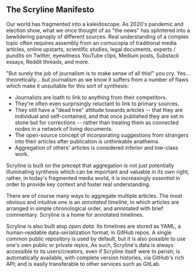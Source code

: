 
The Scryline Manifesto
----------------------

Our world has fragmented into a kaleidoscope. As 2020's pandemic and election
show, what we once thought of as "the news" has splintered into a bewildering
panoply of different sources. Real understanding of a complex topic often
requires assembly from an cornucopia of traditional media articles, online
upstarts, scientific studies, legal documents, experts / pundits on Twitter,
eyewitness YouTube clips, Medium posts, Substack essays, Reddit threads, and
more.

"But surely the job of journalism is to make sense of all this!" you cry.
Yes... theoretically... but journalism as we know it suffers from a number
of flaws which make it unsuitable for this sort of synthesis:
* Journalists are loath to link to anything from their competitors.
* They're often even surprisingly reluctant to link to primary sources.
* They still have a "dead tree" attitude towards articles -- that they are
individual and self-contained, and that once published they are set in stone
but for corrections -- rather than treating them as connected nodes in a
network of living documents.
* The open-source concept of incorporating suggestions from strangers into
their articles after publication is unthinkable anathema.
* Aggregation of others' articles is considered inferior and low-class work.

Scryline is built on the precept that aggregation is not just potentially
illuminating synthesis which can be important and valuable in its own right;
rather, in today's fragmented media world, it is increasingly _essential_ in
order to provide key context and foster real understanding.

There are of course many ways to aggregate multiple articles. The most obvious
and intuitive one is an _annotated timeline_, in which articles are arranged
in simple chronological order, and annotated with brief commentary. Scryline
is a home for annotated timelines.

Scryline is also built atop _open data_. Its timelines are stored as YAML, a
human-readable data-serialization format, in GitHub repos. A single common
public repository is used by default, but it is also possible to use one's own
public or private repos. As such, Scryline's data is always accessible to its
users/creators, even if Scryline itself were to perish; is automatically
available, with complete version histories, via GitHub's rich API; and is
easily transferable to other services such as GitLab.
